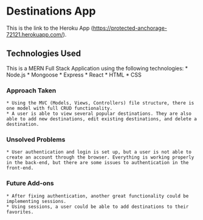 # Destinations App

This is the link to the Heroku App (https://protected-anchorage-72121.herokuapp.com/).

## Technologies Used

This is a MERN Full Stack Application using the following technologies:
    * Node.js
    * Mongoose
    * Express
    * React
    * HTML
    * CSS

### Approach Taken

    * Using the MVC (Models, Views, Controllers) file structure, there is one model with full CRUD functionality.
    * A user is able to view several popular destinations. They are also able to add new destinations, edit existing destinations, and delete a destination.

### Unsolved Problems

    * User authentication and login is set up, but a user is not able to create an account through the browser. Everything is working properly in the back-end, but there are some issues to authentication in the front-end.

### Future Add-ons

    * After fixing authentication, another great functionality could be implementing sessions.
    * Using sessions, a user could be able to add destinations to their favorites.
